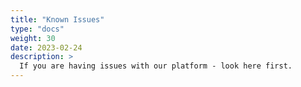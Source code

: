 ```yaml
---
title: "Known Issues"
type: "docs"
weight: 30
date: 2023-02-24
description: >
  If you are having issues with our platform - look here first.
---
```

